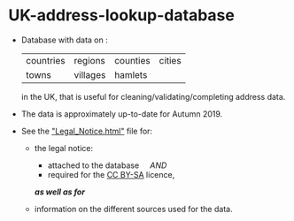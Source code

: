 # UK-address-lookup-database
- Database with data on :

  <table>
  <tr>
    <td>countries</td><td>regions</td><td>counties</td><td>cities</td>
  </tr>
  <tr>
    <td>towns</td><td>villages</td><td>hamlets</td>
  </tr>
</table>

in the UK, that is useful for cleaning/validating/completing address data.
</li></ul>

- The data is approximately up-to-date for Autumn 2019.

- See the ["Legal_Notice.html"](../Legal_Notice.html) file for:

  - the legal notice:

    - attached to the database &nbsp;&nbsp;&nbsp;&nbsp;*AND*
    - required for the [CC BY-SA](https://creativecommons.org/licenses/by-sa/4.0/) licence,

    ***as well as for***

  - information on the different sources used for the data.
